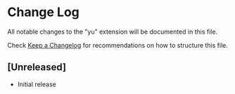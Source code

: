 # Change Log

All notable changes to the "yu" extension will be documented in this file.

Check [Keep a Changelog](http://keepachangelog.com/) for recommendations on how to structure this file.

## [Unreleased]

- Initial release